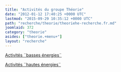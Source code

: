 ```yaml
---
title: "Activités du groupe Théorie"
date: "2012-01-12 17:40:25 +0000 UTC"
lastmod: "2015-09-29 10:35:12 +0000 UTC"
path: "recherche/theorie/theoriehe-recherche.fr.md"
joomlaid: 372
category: "theorie"
asides: ["theorie.+menu+"]
layout: "recherche"
---
```

[Activités ¨basses énergies¨](/recherche/theorie/theoriebe-presentation.fr)  

[Activités ¨hautes énergies¨](/recherche/theorie/sous-groupe-hautes-energies.fr)
